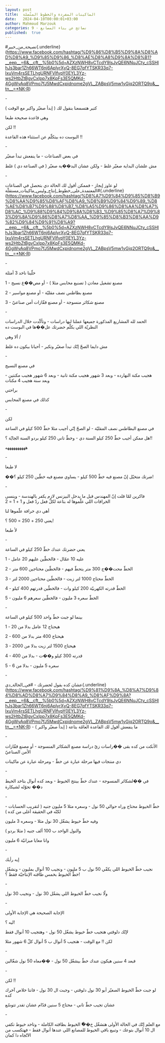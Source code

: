 ```yaml
---
layout: post
title:  الماكينات المفردة والخطوط المتّصلة
date:   2024-04-10T00:00:01+03:00
author: Mahmoud Marzouk
categories: 9 - نصائح عن بناء المصانع
published:  true
---
```

\#نصيحة_من_خبير{.underline}(https://www.facebook.com/hashtag/%D9%86%D8%B5%D9%8A%D8%AD%D8%A9_%D9%85%D9%86_%D8%AE%D8%A8%D9%8A%D8%B1?__eep__=6&__cft__%5b0%5d=AZXzNWH8vCTcdY9IsJvQE6NNuJCty_cSSHlhJs3bar1Zh66WT6nj6AplyrXyQ-8EG7qfYTSKR33q7-IxuVm4rsSETLhgURNFVIfvpY0EYL3Yz-ws2HtbZtBgvCxIpp7x8KpFs3E5QMKd-4GgWyAq8VPmo7fJ5MwdCxpidnome2gVL_ZABpsV5mw1yGjq2ORTQ9o&__tn__=*NK-R)

\-

كتير هتسمعنا بنقول لك ( إبدأ صغيّر واكبر مع الوقت )

وهي قاعدة صحيحة طبعا

لكن !!

البوست ده بيتكلّم عن استثناء هذه القاعدة !!

\-

في بعض الصناعات - ما ينفعش تبدأ صغيّر

مش علشان البداية صغيّر غلط - ولكن عشان البد��ية صغيّر ( في الصناعة دي )
غلط

\-

لو عاوز إيجاز - فممكن أقول لك الحالة دي بتحصل في الصناعات
\#المعتمدة_على_خطوط_إنتاج_وليس_ماكينات_مستقلّة{.underline}(https://www.facebook.com/hashtag/%D8%A7%D9%84%D9%85%D8%B9%D8%AA%D9%85%D8%AF%D8%A9_%D8%B9%D9%84%D9%89_%D8%AE%D8%B7%D9%88%D8%B7_%D8%A5%D9%86%D8%AA%D8%A7%D8%AC_%D9%88%D9%84%D9%8A%D8%B3_%D9%85%D8%A7%D9%83%D9%8A%D9%86%D8%A7%D8%AA_%D9%85%D8%B3%D8%AA%D9%82%D9%84%D9%91%D8%A9?__eep__=6&__cft__%5b0%5d=AZXzNWH8vCTcdY9IsJvQE6NNuJCty_cSSHlhJs3bar1Zh66WT6nj6AplyrXyQ-8EG7qfYTSKR33q7-IxuVm4rsSETLhgURNFVIfvpY0EYL3Yz-ws2HtbZtBgvCxIpp7x8KpFs3E5QMKd-4GgWyAq8VPmo7fJ5MwdCxpidnome2gVL_ZABpsV5mw1yGjq2ORTQ9o&__tn__=*NK-R)

\-

خلّينا ناخد 3 أمثلة

1 - مصنع تشغيل معادن ( تصنيع محابس مثلا ) - أو مص��ع نسيج

2 - مصنع بطاطس نصف مقليّة - أو مصنع مواسير

3 - مصنع شكائر منسوجة - أو مصنع قفّازات أمن صناعيّ

\-

الحمد لله المشاريع المذكورة جميعها عملنا ليها دراسات - وتأكّدت خلال
الدراسات النظريّة اللي بكلّم حضرتك عل��ها في البوست ده

ألا وهي /

مش دايما الصحّ إنّك تبدأ صغيّر وتكبر - أحيانا بيكون ده غلط

\-

في مصنع النسيج

هجيب مكنة النهارده - وبعد 3 شهور هجيب مكنة تانية - وبعد 6 شهور هجيب
مكنتين - وبعد سنة هجيب 4 مكنات

براحتي

كذلك في مصنع المحابس

\-

لكن

في مصنع البطاطس نصف المقليّة - لو الصحّ إنّي أجيب مثلا خطّ 500 كيلو في
الساعة

هل ممكن أجيب خطّ 250 كيلو السنة دي - وخطّ تاني 250 كيلو بردو السنة الجايّة
؟!!

ههههههههههه

\-

لا طبعا

��ضرتك متخيّل إنّ مصنع فيه خطّ 500 كيلو - يساوي مصنع فيه خطّين 250 كيلو
؟!

\-

فاكرين لمّا قلت إنّ المهندس قبل ما يدخل البيزنس لازم يكفر بالهندسة -
وينسى الخرافات اللي علّموها له بتاعة لكلّ فعل ردّ فعل و 1 + 1 =
2

أهي دي خرافة علّموها لنا

يعني 250 + 250 = 500 ؟!

لأ طبعا

\-

يعني حضرتك عندك خطّ 250 كيلو في الساعة

1 - عليه 10 عمّال - فالخطّين عليهم 20 عامل

2 - الخطّ محت��ج 300 متر يتحطّ فيهم - فالخطّين محتاجين 600 متر

3 - الخطّ محتاج 1000 لتر زيت - فالخطّين محتاجين 2000 لتر

4 - الخطّ قدرته الكهربيّة 200 كيلو وات - فالخطّين قدرتهم 400
كيلو

5 - الخطّ سعره 3 مليون - فالخطّين سعرهم 6 مليون

\-

بينما لو جبت خطّ واحد 500 كيلو في الساعة

1 - هيحتاج 12 عامل بدلا من 20

2 - هيحتاج 400 متر بدلا من 600

3 - هيحتاج 1500 لتر زيت بدلا من 2000

4 - قدرته 300 كيلو و��ت - بدلا من 400

5 - سعره 5 مليون - بدلا من 6

\-

عشان كده بقول لحضرتك -
\#في_الحالة_دي{.underline}(https://www.facebook.com/hashtag/%D9%81%D9%8A_%D8%A7%D9%84%D8%AD%D8%A7%D9%84%D8%A9_%D8%AF%D9%8A?__eep__=6&__cft__%5b0%5d=AZXzNWH8vCTcdY9IsJvQE6NNuJCty_cSSHlhJs3bar1Zh66WT6nj6AplyrXyQ-8EG7qfYTSKR33q7-IxuVm4rsSETLhgURNFVIfvpY0EYL3Yz-ws2HtbZtBgvCxIpp7x8KpFs3E5QMKd-4GgWyAq8VPmo7fJ5MwdCxpidnome2gVL_ZABpsV5mw1yGjq2ORTQ9o&__tn__=*NK-R) -
ما ينفعش أقول لك القاعدة العامّة بتاعة ( إبدأ صغيّر واكبر )

\-

الأنكت من كده بقى ��راسات زيّ دراسة مصنع الشكائر المنسوجة - أو مصنع
قفّازات الأمن الصناعيّ

دي منتجات فيها مرحلة عبارة عن خطّ - ومرحلة عبارة عن ماكينات

\-

في ��لشكائر المنسوجة - عندك خطّ بينتج الخيوط - وبعد كده أنوال بتاخد الخيط
د�� تحوّله لشيكارة

\-

خطّ الخيوط محتاج وراه حوالي 50 نول - وسعره مثلا 5 مليون جنيه ( لتقريب
الحسابات - لكنّه في الحقيقة أغلى من كده )

وفيه خطّ خيوط يشغّل 30 نول مثلا - وسعره 3 مليون

والنول الواحد ب 100 ألف جنيه ( مثلا بردو )

وانا معايا ميزانيّة 6 مليون

\-

إيه رأيك

نجيب خطّ الخيوط اللي يكفّي 50 نول ب 5 مليون - ونجيب 10 أنوال بمليون -
ونشغّل خطّ الخيوط بخمس طاقته الإنتاجيّة فقط ؟!

\-

ولّا نجيب خطّ الخيوط اللي يشغّل 30 نول - ونجيب 30 نول

\-

الإجابة الصحيحة هي الإجابة الأولى

ليه ؟!

لإنّك دلوقتي هتجيب خطّ خيوط يشغّل 50 نول - وهتجيب 10 أنوال فقط

لكن !! مع الوقت - هتجيب 5 أنوال ب 5 أنوال كلّ 6 شهور مثلا

\-

فبعد 4 سنين هيكون عندك خطّ بيشغّل 50 نول - ��معاه 50 نول
شغّالين

\-

لكن !!

لو جبت خطّ الخيوط الصغيّر أبو 30 نول دلوقتي - وجبت ال 30 نول - فانتا خلاص
آخرك كده

عشان تجيب خطّ تاني - محتاج 5 سنين قدّام عشان تقدر تتوسّع

\-

مع العلم إنّك في الحالة الأولى هتشغّل خ��ّ الخيوط بطاقته الكاملة - وتاخد
خيوط تكفي ال 10 أنوال بتوعك - وتبيع باقي الخيوط للمصانع اللي عندها أنوال
فقط - فهتكسب من الاتّجاه دا كمان
